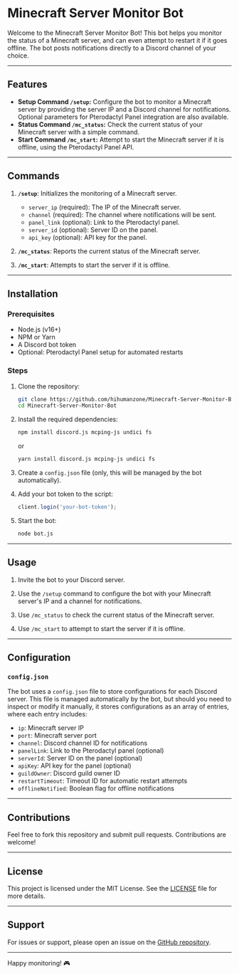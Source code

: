 # Minecraft Server Monitor Bot

Welcome to the Minecraft Server Monitor Bot! This bot helps you monitor the status of a Minecraft server, and can even attempt to restart it if it goes offline. The bot posts notifications directly to a Discord channel of your choice.

---

## Features

- **Setup Command `/setup`:** Configure the bot to monitor a Minecraft server by providing the server IP and a Discord channel for notifications. Optional parameters for Pterodactyl Panel integration are also available.
- **Status Command `/mc_status`:** Check the current status of your Minecraft server with a simple command.
- **Start Command `/mc_start`:** Attempt to start the Minecraft server if it is offline, using the Pterodactyl Panel API.

---

## Commands

1. **`/setup`**: Initializes the monitoring of a Minecraft server.
   - `server_ip` (required): The IP of the Minecraft server.
   - `channel` (required): The channel where notifications will be sent.
   - `panel_link` (optional): Link to the Pterodactyl panel.
   - `server_id` (optional): Server ID on the panel.
   - `api_key` (optional): API key for the panel.

2. **`/mc_status`**: Reports the current status of the Minecraft server.

3. **`/mc_start`**: Attempts to start the server if it is offline.

---

## Installation

### Prerequisites

- Node.js (v16+)
- NPM or Yarn
- A Discord bot token
- Optional: Pterodactyl Panel setup for automated restarts

### Steps

1. Clone the repository:

    ```bash
    git clone https://github.com/hihumanzone/Minecraft-Server-Monitor-Bot.git
    cd Minecraft-Server-Monitor-Bot
    ```

2. Install the required dependencies:

    ```bash
    npm install discord.js mcping-js undici fs
    ```

    or

    ```bash
    yarn install discord.js mcping-js undici fs
    ```

3. Create a `config.json` file (only, this will be managed by the bot automatically).

4. Add your bot token to the script:

    ```javascript
    client.login('your-bot-token');
    ```

5. Start the bot:

    ```bash
    node bot.js
    ```

---

## Usage

1. Invite the bot to your Discord server.

2. Use the `/setup` command to configure the bot with your Minecraft server's IP and a channel for notifications.

3. Use `/mc_status` to check the current status of the Minecraft server.

4. Use `/mc_start` to attempt to start the server if it is offline.

---

## Configuration

### `config.json`

The bot uses a `config.json` file to store configurations for each Discord server. This file is managed automatically by the bot, but should you need to inspect or modify it manually, it stores configurations as an array of entries, where each entry includes:

- `ip`: Minecraft server IP
- `port`: Minecraft server port
- `channel`: Discord channel ID for notifications
- `panelLink`: Link to the Pterodactyl panel (optional)
- `serverId`: Server ID on the panel (optional)
- `apiKey`: API key for the panel (optional)
- `guildOwner`: Discord guild owner ID
- `restartTimeout`: Timeout ID for automatic restart attempts
- `offlineNotified`: Boolean flag for offline notifications

---

## Contributions

Feel free to fork this repository and submit pull requests. Contributions are welcome!

---

## License

This project is licensed under the MIT License. See the [LICENSE](LICENSE) file for more details.

---

## Support

For issues or support, please open an issue on the [GitHub repository](https://github.com/hihumanzone/Minecraft-Server-Monitor-Bot/issues).

---

Happy monitoring! 🎮
